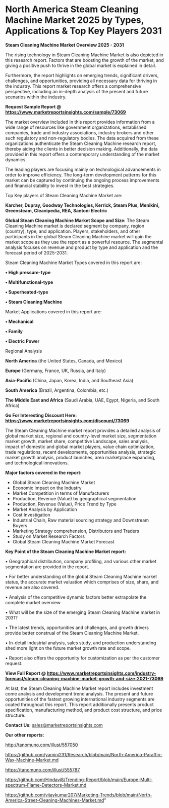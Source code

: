 # North America Steam Cleaning Machine Market 2025 by Types, Applications & Top Key Players 2031

<Strong> Steam Cleaning Machine Market Overview 2025 - 2031</strong>

The rising technology in Steam Cleaning Machine Market is also depicted in this research report. Factors that are boosting the growth of the market, and giving a positive push to thrive in the global market is explained in detail.

Furthermore, the report highlights on emerging trends, significant drivers, challenges, and opportunities, providing all necessary data for thriving in the industry. This report market research offers a comprehensive perspective, including an in-depth analysis of the present and future scenarios within the industry.

<strong>Request Sample Report @ <a href=https://www.marketreportsinsights.com/sample/73069>https://www.marketreportsinsights.com/sample/73069</a></strong>

The market overview included in this report provides information from a wide range of resources like government organizations, established companies, trade and industry associations, industry brokers and other such regulatory and non-regulatory bodies. The data acquired from these organizations authenticate the Steam Cleaning Machine research report, thereby aiding the clients in better decision making. Additionally, the data provided in this report offers a contemporary understanding of the market dynamics.

The leading players are focusing mainly on technological advancements in order to improve efficiency. The long-term development patterns for this market can be captured by continuing the ongoing process improvements and financial stability to invest in the best strategies.

Top Key players of Steam Cleaning Machine Market are:

<strong>Karcher, Dupray, Goodway Technologies, Kerrick, Steam Plus, Menikini, Greensteam, Cleanipedia, REA, Santoni Electric</strong>

<strong><b>Global Steam Cleaning Machine Market Scope and Size:</b></strong>
The Steam Cleaning Machine market is declared segment by company, region (country), type, and application. Players, stakeholders, and other participants in the global Steam Cleaning Machine market will gain the market scope as they use the report as a powerful resource. The segmental analysis focuses on revenue and product by type and application and the forecast period of 2025-2031.

Steam Cleaning Machine Market Types covered in this report are:

<strong>• High pressure-type

• Multifunctional-type

• Superheated-type

• Steam Cleaning Machine</strong>

Market Applications covered in this report are:

<strong>• Mechanical

• Family

• Electric Power</strong> 

Regional Analysis

<strong>North America</strong> (the United States, Canada, and Mexico)

<strong>Europe</strong> (Germany, France, UK, Russia, and Italy)

<strong>Asia-Pacific</strong> (China, Japan, Korea, India, and Southeast Asia)

<strong>South America</strong> (Brazil, Argentina, Colombia, etc.)

<strong>The Middle East and Africa</strong> (Saudi Arabia, UAE, Egypt, Nigeria, and South Africa)

<strong>Go For Interesting Discount Here: <a href=https://www.marketreportsinsights.com/discount/73069>https://www.marketreportsinsights.com/discount/73069</a></strong>

The Steam Cleaning Machine market report provides a detailed analysis of global market size, regional and country-level market size, segmentation market growth, market share, competitive Landscape, sales analysis, impact of domestic and global market players, value chain optimization, trade regulations, recent developments, opportunities analysis, strategic market growth analysis, product launches, area marketplace expanding, and technological innovations.

<strong><b>Major factors covered in the report:</b></strong>
<ul>
  <li>Global Steam Cleaning Machine Market </li>
  <li>Economic Impact on the Industry</li>
  <li>Market Competition in terms of Manufacturers</li>
  <li>Production, Revenue (Value) by geographical segmentation</li>
  <li>Production, Revenue (Value), Price Trend by Type</li>
  <li>Market Analysis by Application</li>
  <li>Cost Investigation</li>
  <li>Industrial Chain, Raw material sourcing strategy and Downstream Buyers</li>
  <li>Marketing Strategy comprehension, Distributors and Traders</li>
  <li>Study on Market Research Factors</li>
  <li>Global Steam Cleaning Machine Market Forecast</li>
</ul>

<strong><b>Key Point of the Steam Cleaning Machine Market report:</b></strong>

• Geographical distribution, company profiling, and various other market segmentation are provided in the report.

• For better understanding of the global Steam Cleaning Machine market status, the accurate market valuation which comprises of size, share, and revenue are also covered.

• Analysis of the competitive dynamic factors better extrapolate the complete market overview

• What will be the size of the emerging Steam Cleaning Machine market in 2031?

• The latest trends, opportunities and challenges, and growth drivers provide better construal of the Steam Cleaning Machine Market.

• In-detail industrial analysis, sales study, and production understanding shed more light on the future market growth rate and scope.

• Report also offers the opportunity for customization as per the customer request.

<strong><b>View Full Report @ <a href=https://www.marketreportsinsights.com/industry-forecast/steam-cleaning-machine-market-growth-and-size-2021-73069>https://www.marketreportsinsights.com/industry-forecast/steam-cleaning-machine-market-growth-and-size-2021-73069</a></b></strong>


At last, the Steam Cleaning Machine Market report includes investment come analysis and development trend analysis. The present and future opportunities of the fastest growing international industry segments are coated throughout this report. This report additionally presents product specification, manufacturing method, and product cost structure, and price structure.

<strong>Contact Us:</strong>
sales@marketreportsinsights.com

<strong>Our other reports:</strong>

<a href=http://tanomuno.com/illust/557050>http://tanomuno.com/illust/557050</a>

<a href=https://github.com/yamini231/Research/blob/main/North-America-Paraffin-Wax-Machine-Market.md>https://github.com/yamini231/Research/blob/main/North-America-Paraffin-Wax-Machine-Market.md</a>

<a href=https://tanomuno.com/illust/555787>https://tanomuno.com/illust/555787</a>

<a href=https://github.com/Hindavi8/Trending-Report/blob/main/Europe-Multi-spectrum-Flame-Detectors-Market.md>https://github.com/Hindavi8/Trending-Report/blob/main/Europe-Multi-spectrum-Flame-Detectors-Market.md</a>

<a href=https://github.com/vijaykumar207/Marketing-Trends/blob/main/North-America-Street-Cleaning-Machines-Market.md>https://github.com/vijaykumar207/Marketing-Trends/blob/main/North-America-Street-Cleaning-Machines-Market.md</a>"
